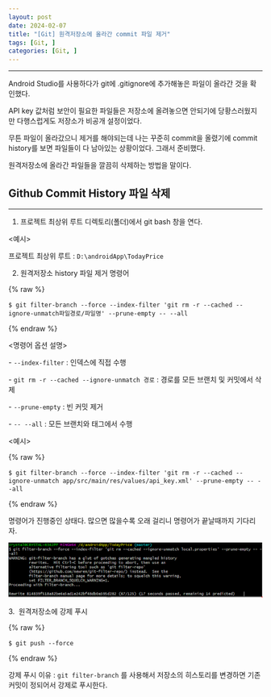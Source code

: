 ```yaml
---
layout: post
date: 2024-02-07
title: "[Git] 원격저장소에 올라간 commit 파일 제거"
tags: [Git, ]
categories: [Git, ]
---
```



---


Android Studio를 사용하다가 git에 .gitignore에 추가해놓은 파일이 올라간 것을 확인했다.


API key 값처럼 보안이 필요한 파일들은 저장소에 올려놓으면 안되기에 당황스러웠지만 다행스럽게도 저장소가 비공개 설정이었다.


무튼 파일이 올라갔으니 제거를 해야되는데 나는 꾸준히 commit을 올렸기에 commit history를 보면 파일들이 다 남아있는 상황이었다. 그래서 준비했다.


원격저장소에 올라간 파일들을 깔끔히 삭제하는 방법을 말이다.



## Github Commit History 파일 삭제


---


1. 프로젝트 최상위 루트 디렉토리(폴더)에서 git bash 창을 연다.


<예시>


프로젝트 최상위 루트 : `D:\androidApp\TodayPrice`


2. 원격저장소 history 파일 제거 명령어



{% raw %}
```shell
$ git filter-branch --force --index-filter 'git rm -r --cached --ignore-unmatch파일경로/파일명' --prune-empty -- --all
```
{% endraw %}



<명령어 옵션 설명>


- `--index-filter` : 인덱스에 직접 수행


- `git rm -r --cached --ignore-unmatch 경로` : 경로를 모든 브랜치 및 커밋에서 삭제


- `--prune-empty` : 빈 커밋 제거


- `-- --all` : 모든 브랜치와 태그에서 수행


<예시>



{% raw %}
```shell
$ git filter-branch --force --index-filter 'git rm -r --cached --ignore-unmatch app/src/main/res/values/api_key.xml' --prune-empty -- --all
```
{% endraw %}



명령어가 진행중인 상태다. 많으면 많을수록 오래 걸리니 명령어가 끝날때까지 기다리자.


![0](/assets/img/GBD21/0.png)


3.  원격저장소에 강제 푸시



{% raw %}
```shell
$ git push --force
```
{% endraw %}



강제 푸시 이유 : `git filter-branch` 를 사용해서 저장소의 히스토리를 변경하면 기존 커밋이 정되어서 강제로 푸시한다.

